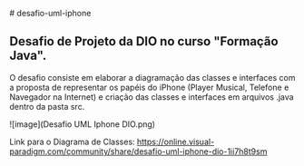 #   d e s a f i o - u m l - i p h o n e 

## Desafio de Projeto da DIO no curso "Formação Java".

O desafio consiste em elaborar a diagramação das classes e interfaces com a proposta de representar os papéis do iPhone (Player Musical, Telefone e Navegador na Internet) e criação das classes e interfaces em arquivos .java dentro da pasta src.

![image](Desafio UML Iphone DIO.png)

Link para o Diagrama de Classes: https://online.visual-paradigm.com/community/share/desafio-uml-iphone-dio-1ii7h8t9sm
 
 
